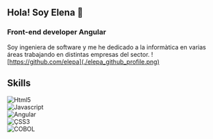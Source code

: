 ## Hola! Soy Elena   👋
### Front-end developer Angular
Soy ingeniera de software y me he dedicado a la informàtica en varias áreas trabajando en distintas empresas del sector.
 ![https://github.com/elepa](./elepa_github_profile.png)

## Skills
![Html5](https://img.shields.io/badge/Html5-3DDC84?style=for-the-badge&logo=html5&logoColor=white&labelColor=101010)</br>
![Javascript](https://img.shields.io/badge/Javascript-3DDC84?style=for-the-badge&logo=javascript&logoColor=white&labelColor=101010)</br>
![Angular](https://img.shields.io/badge/Angular-3DDC84?style=for-the-badge&logo=angular&logoColor=white&labelColor=101010)</br>
![ÇSS3](https://img.shields.io/badge/Css3-3DDC84?style=for-the-badge&logo=css3&logoColor=white&labelColor=101010)</br>
![COBOL](https://img.shields.io/badge/Cobol-3DDC84?style=for-the-badge&logo=cobol&logoColor=white&labelColor=101010)</br>

<!--
**elepa/elepa** is a ✨ _special_ ✨ repository because its `README.md` (this file) appears on your GitHub profile.

Here are some ideas to get you started:

- 🔭 I’m currently working on ...
- 🌱 I’m currently learning ...
- 👯 I’m looking to collaborate on ...
- 🤔 I’m looking for help with ...
- 💬 Ask me about ...
- 📫 How to reach me: ...
- 😄 Pronouns: ...
- ⚡ Fun fact: ...
-->
